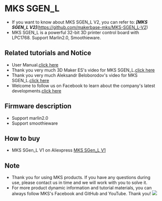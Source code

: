 # MKS SGEN_L
- If you want to know about MKS SGEN_L V2, you can refer to: ***[MKS SGEN_L V2]***(https://github.com/makerbase-mks/MKS-SGEN_L-V2)
- MKS SGEN_L is a powerful 32-bit 3D printer control board with LPC1768. Support Marlin2.0, Smoothieware.

## Related tutorials and Notice
- User Manual.[click here](https://github.com/makerbase-mks/SGEN_L/wiki)
- Thank you very much 3D Maker ES's video for MKS SGEN_L.[click here](https://www.youtube.com/watch?v=yO_QBpcF2Rc)
- Thank you very much Aleksandr Beloborodov's video for MKS SGEN_L.[click here](https://www.youtube.com/watch?v=NXs1XujA4tQ)
- Welcome to follow us on Facebook to learn about the company's latest developments.[click here](https://www.facebook.com/Makerbase.mks/)

## Firmware description
- Support marlin2.0
- Support smoothieware

## How to buy
- MKS SGen_L V1 on Aliexpress  [MKS SGen_L V1](https://www.aliexpress.com/item/33036918120.html)

## Note
- Thank you for using MKS products. If you have any questions during use, please contact us in time and we will work with you to solve it.
- For more product dynamic information and tutorial materials, you can always follow MKS's Facebook and GitHub and YouTube. Thank you!
![](https://github.com/makerbase-mks/MKS-Robin-Nano/blob/master/hardware/Image/MKS_FGA.png)
